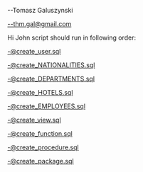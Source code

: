 --Tomasz Galuszynski

--thm.gal@gmail.com


Hi John script should run in following order:

-@create_user.sql

-@create_NATIONALITIES.sql

-@create_DEPARTMENTS.sql

-@create_HOTELS.sql

-@create_EMPLOYEES.sql

-@create_view.sql

-@create_function.sql

-@create_procedure.sql

-@create_package.sql
